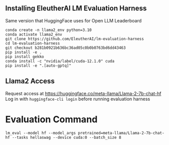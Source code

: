 ## Installing EleutherAI LM Evaluation Harness
Same version that HuggingFace uses for Open LLM Leaderboard
```
conda create -n llama2_env python=3.10
conda activate llama2_env
git clone https://github.com/EleutherAI/lm-evaluation-harness
cd lm-evaluation-harness
git checkout b281b0921b636bc36ad05c0b0b0763bd6dd43463
pip install -e .
pip install gekko
conda install -c "nvidia/label/cuda-12.1.0" cuda
pip install -e ".[auto-gptq]"
```

## Llama2 Access
Request access at https://huggingface.co/meta-llama/Llama-2-7b-chat-hf
Log in with `huggingface-cli login` before running evaluation harness

# Evaluation Command
```
lm_eval --model hf --model_args pretrained=meta-llama/Llama-2-7b-chat-hf --tasks hellaswag --device cuda:0 --batch_size 8
```
